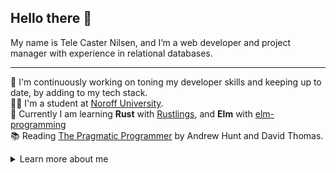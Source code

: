 ## Hello there 👋

My name is Tele Caster Nilsen, and I’m a web developer and project manager with experience in relational databases.

---

🔭 I'm continuously working on toning my developer skills and keeping up to date, by adding to my tech stack.<br/>
👨‍🎓 I'm a student at [Noroff University](#studies).<br/>
🌱 Currently I am learning **Rust** with [Rustlings](https://github.com/rust-lang/rustlings), and **Elm** with [elm-programming](https://elmprogramming.com)<br/>
📚 Reading [The Pragmatic Programmer](https://www.goodreads.com/book/show/45280024-the-pragmatic-programmer) by Andrew Hunt and David Thomas.


<details>
    <summary>Learn more about me</summary>
</br>

### 👨‍💻 Have a look at some of my work:

- [Portfolio](https://telecasteren.github.io/)
- [Website - telecasternilsen](https://telecasternilsen.netlify.app/)

### 📫 How to reach me:

- [telecasternilsen](https://telecasteren.github.io/)
- [LinkedIn profile](https://www.linkedin.com/in/tele-caster-nilsen-7002b9249/)

## Work and Studies

### Work:

I'm a **Onboarding manager** for a software company called Cubit, delivering **Audit Caseflow Systems** for Governmental bodies. There I'm in charge of handling new incoming clients and see to their data is being converted efficiently. So I dive into different databases, tackling problems on a steady basis.

### School:<br/>

**Front-End development**<br/>
Noroff School of Technology and Digital Media - [Noroff University](https://www.noroff.no/en/studies/vocational-school/front-end-development)

**Other studies**<br/>
- [Rustlings](https://github.com/rust-lang/rustlings) and [Book of Rust](https://doc.rust-lang.org/stable/book/)<br/>
- [elm-programming](https://elmprogramming.com)

## Skills and experience:

**Core foundation**

✅ HTML<br/>
✅ CSS<br/>
✅ JavaScript<br/>
🟡 Typescript<br/>
🟡 MySQL / SQL<br/>
🟠 [.NET](https://dotnet.microsoft.com/en-us/) _(Beginner)_ <br/>
🟠 [Rust](https://doc.rust-lang.org/stable/book/) _(Beginner)_ <br/>
🟠 [Elm](https://elmprogramming.com) _(Beginner)_

**Tools & Frameworks**

✅ [Git](https://git-scm.com/)<br/>
✅ [VS Code](https://code.visualstudio.com/)<br/>
✅ [Node.js](https://nodejs.org/en)<br/>
✅ [Next.js](https://nodejs.org/en)<br/>
✅ [Tailwind](https://tailwindcss.com/)<br/>
✅ [Bootstrap](https://getbootstrap.com/)<br/>
✅ [React](https://react.dev/)<br/>

**Database and deployment tools**
- Docker
- Vercel
- Firebase
- Render
</details>
